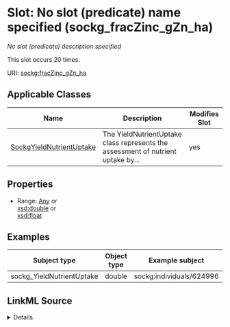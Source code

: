

# Slot: No slot (predicate) name specified (sockg_fracZinc_gZn_ha)


_No slot (predicate) description specified_






This slot occurs 20 times.


URI: [sockg:fracZinc_gZn_ha](https://idir.uta.edu/sockg-ontology/docs/fracZinc_gZn_ha)



<!-- no inheritance hierarchy -->





## Applicable Classes

| Name | Description | Modifies Slot |
| --- | --- | --- |
| [SockgYieldNutrientUptake](../classes/SockgYieldNutrientUptake.md) | The YieldNutrientUptake class represents the assessment of nutrient uptake by... |  yes  |







## Properties

* Range: [Any](../classes/Any.md)&nbsp;or&nbsp;<br />[xsd:double](http://www.w3.org/2001/XMLSchema#double)&nbsp;or&nbsp;<br />[xsd:float](http://www.w3.org/2001/XMLSchema#float)






## Examples

| Subject type | Object type | Example subject | Example object | Occurrences |
| --- | --- | --- | --- | --- |
| sockg_YieldNutrientUptake | double | sockg:individuals/624996 | 34.68527 | 20 |




## LinkML Source

<details>

```yaml
name: sockg_fracZinc_gZn_ha
annotations:
  count:
    tag: count
    value: 20
description: No slot (predicate) description specified
title: No slot (predicate) name specified
examples:
- object:
    example_object: '34.68527'
    example_object_type: double
    example_predicate: sockg:fracZinc_gZn_ha
    example_subject: sockg:individuals/624996
    example_subject_type: sockg_YieldNutrientUptake
from_schema: soc-kg
rank: 1000
domain: sockg_YieldNutrientUptake
slot_uri: sockg:fracZinc_gZn_ha
alias: sockg_fracZinc_gZn_ha
domain_of:
- sockg_YieldNutrientUptake
range: Any
any_of:
- range: double
- range: float

```
</details>